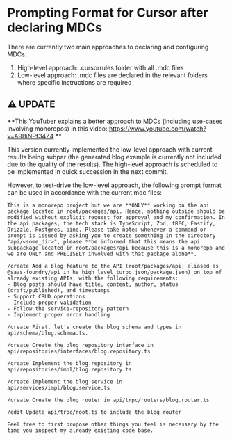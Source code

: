 # Prompting Format for Cursor after declaring MDCs

There are currently two main approaches to declaring and configuring MDCs:

1. High-level approach: .cursorrules folder with all .mdc files
2. Low-level approach: .mdc files are declared in the relevant folders where specific instructions are required

## ⚠ UPDATE
**This YouTuber explains a better approach to MDCs (including use-cases involving monorepos) in this video: https://www.youtube.com/watch?v=A9BiNPf34Z4 **

This version currently implemented the low-level approach with current results being subpar (the generated blog example is currently not included due to the quality of the results). The high-level approach is scheduled to be implemented in quick succession in the next commit.

However, to test-drive the low-level approach, the following prompt format can be used in accordance with the current mdc files:

```
This is a monorepo project but we are **ONLY** working on the api package located in root/packages/api. Hence, nothing outside should be modified without explicit request for approval and my confirmation. In the api packages, the tech stack is TypeScript, Zod, tRPC, Fastify, Drizzle, Postgres, pino. Please take note: whenever a command or prompt is issued by asking you to create something in the directory "api/<some_dir>", please **be informed that this means the api subpackage located in root/packages/api because this is a monorepo and we are ONLY and PRECISELY involved with that package alone**.

/create Add a blog feature to the API (root/packages/api; aliased as @saas-foundry/api in he high level turbo.json/package.json) on top of already existing APIs, with the following requirements:
- Blog posts should have title, content, author, status (draft/published), and timestamps
- Support CRUD operations
- Include proper validation
- Follow the service-repository pattern
- Implement proper error handling

/create First, let's create the blog schema and types in api/schema/blog.schema.ts.

/create Create the blog repository interface in api/repositories/interfaces/blog.repository.ts

/create Implement the blog repository in api/repositories/impl/blog.repository.ts

/create Implement the blog service in api/services/impl/blog.service.ts

/create Create the blog router in api/trpc/routers/blog.router.ts

/edit Update api/trpc/root.ts to include the blog router

Feel free to first propose other things you feel is necessary by the time you inspect my already existing code base.


```
